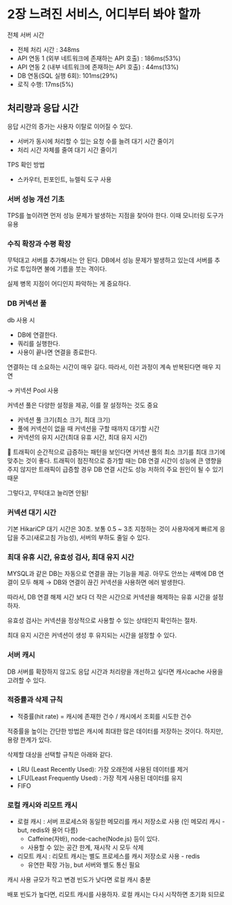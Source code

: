 # 2장 느려진 서비스, 어디부터 봐야 할까


전체 서버 시간  


- 전체 처리 시간 : 348ms
- API 연동 1 (외부 네트워크에 존재하는 API 호출) : 186ms(53%)
- API 연동 2 (내부 네트워크에 존재하는 API 호출) : 44ms(13%)
- DB 연동(SQL 실행 6회): 101ms(29%)
- 로직 수행: 17ms(5%)


## 처리량과 응답 시간  

응답 시간의 증가는 사용자 이탈로 이어질 수 있다.   

- 서버가 동시에 처리할 수 있는 요청 수를 늘려 대기 시간 줄이기
- 처리 시간 자체를 줄여 대기 시간 줄이기


TPS 확인 방법  

- 스카우터, 핀포인트, 뉴렐릭 도구 사용  



### 서버 성능 개선 기초  

TPS를 높이려면 먼저 성능 문제가 발생하는 지점을 찾아야 한다. 이때 모니터링 도구가 유용  
 

### 수직 확장과 수평 확장

무턱대고 서버를 추가해서는 안 된다. DB에서 성능 문제가 발생하고 있는데 서버를 추가로 투입하면 불에 기름을 붓는 격이다.  

실제 병목 지점이 어디인지 파악하는 게 중요하다.  



### DB 커넥션 풀

db 사용 시

- DB에 연결한다.
- 쿼리를 실행한다.
- 사용이 끝나면 연결을 종료한다.     



연결하는 데 소요하는 시간이 매우 길다. 따라서, 이런 과정이 계속 반복된다면 매우 지연     
 
→ 커넥션 Pool 사용   



커넥션 풀은 다양한 설정을 제공, 이를 잘 설정하는 것도 중요    

- 커넥션 풀 크기(최소 크기, 최대 크기)
- 풀에 커넥션이 없을 때 커넥션을 구할 때까지 대기할 시간
- 커넥션의 유지 시간(최대 유휴 시간, 최대 유지 시간)
        
<aside>
📝 트래픽이 순간적으로 급증하는 패턴을 보인다면 커넥션 풀의 최소 크기를 최대 크기에 맞추는 것이 좋다. 트래픽이 점진적으로 증가할 때는 DB 연결 시간이 성능에 큰 영향을 주지 않지만 트래픽이 급증할 경우 DB 연결 시간도 성능 저하의 주요 원인이 될 수 있기 때문
</aside>
            
그렇다고, 무턱대고 늘리면 안됨!



### 커넥션 대기 시간

기본 HikariCP 대기 시간은 30초. 보통 0.5 ~ 3초 지정하는 것이 사용자에게 빠르게 응답을 주고(새로고침 가능성), 서버의 부하도 줄일 수 있다.     



### 최대 유휴 시간, 유효성 검사, 최대 유지 시간

MYSQL과 같은 DB는 자동으로 연결을 끊는 기능을 제공. 아무도 안쓰는 새벽에 DB 연결이 모두 해제 → DB와 연결이 끊긴 커넥션을 사용하면 에러 발생한다. 

따라서, DB 연결 해제 시간 보다 더 작은 시간으로 커넥션을 해제하는 유휴 시간을 설정하자.

유효성 검사는 커넥션을 정상적으로 사용할 수 있는 상태인지 확인하는 절차.

최대 유지 시간은 커넥션이 생성 후 유지되는 시간을 설정할 수 있다.

        

### 서버 캐시

DB 서버를 확장하지 않고도 응답 시간과 처리량을 개선하고 싶다면 캐시cache 사용을 고려할 수 있다.

         

### 적중률과 삭제 규칙

- 적중률(hit rate) = 캐시에 존재한 건수 / 캐시에서 조회를 시도한 건수

적중률을 높이는 간단한 방법은 캐시에 최대한 많은 데이터를 저장하는 것이다. 하지만, 용량 한계가 있다.

        

삭제할 대상을 선택할 규칙은 아래와 같다.

- LRU (Least Recently Used): 가장 오래전에 사용된 데이터를 제거
- LFU(Least Frequently Used) : 가장 적게 사용된 데이터를 유지
- FIFO

        

### 로컬 캐시와 리모트 캐시

- 로컬 캐시 : 서버 프로세스와 동일한 메모리를 캐시 저장소로 사용 (인 메모리 캐시 - but, redis와 용어 다름)
    - Caffeine(자바), node-cache(Node.js) 등이 있다.
    - 사용할 수 있는 공간 한계, 재시작 시 모두 삭제
- 리모트 캐시 : 리모트 캐시는 별도 프로세스를 캐시 저장소로 사용 - redis
    - 유연한 확장 가능, but 서버와 별도 통신 필요

         

캐시 사용 규모가 작고 변경 빈도가 낮다면 로컬 캐시 충분

배포 빈도가 높다면, 리모트 캐시를 사용하자. 로컬 캐시는 다시 시작하면 초기화 되므로
